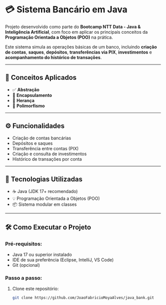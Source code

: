 # 💳 Sistema Bancário em Java

Projeto desenvolvido como parte do **Bootcamp NTT Data - Java & Inteligência Artificial**, com foco em aplicar os principais conceitos da **Programação Orientada a Objetos (POO)** na prática.

Este sistema simula as operações básicas de um banco, incluindo **criação de contas**, **saques**, **depósitos**, **transferências via PIX**, **investimentos** e **acompanhamento do histórico de transações**.

---

## 🧠 Conceitos Aplicados

- ✅ **Abstração**
- 🔐 **Encapsulamento**
- 🧬 **Herança**
- 🔄 **Polimorfismo**

---

## ⚙️ Funcionalidades

- Criação de contas bancárias
- Depósitos e saques
- Transferência entre contas (PIX)
- Criação e consulta de investimentos
- Histórico de transações por conta

---

## 🚀 Tecnologias Utilizadas

- ☕ Java (JDK 17+ recomendado)
- 💡 Programação Orientada a Objetos (POO)
- 📦 Sistema modular em classes

---

## 🛠️ Como Executar o Projeto

### Pré-requisitos:

- Java 17 ou superior instalado
- IDE de sua preferência (Eclipse, IntelliJ, VS Code)
- Git (opcional)

### Passo a passo:

1. Clone este repositório:
   ```bash
   git clone https://github.com/JoaoFabricioMoyaAlves/java_bank.git
